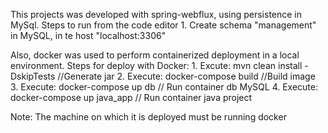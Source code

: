 This projects was developed with spring-webflux, using persistence in MySql.
Steps to run from the code editor
    1. Create schema "management" in MySQL, in te host "localhost:3306"


Also, docker was used to perform containerized deployment in a local environment.
Steps for deploy with Docker:
    1. Excute:  mvn clean install -DskipTests //Generate jar
    2. Execute: docker-compose build //Build image
    3. Execute: docker-compose up db // Run container db MySQL
    4. Execute:  docker-compose up java_app // Run container java project

Note: The machine on which it is deployed must be running docker 